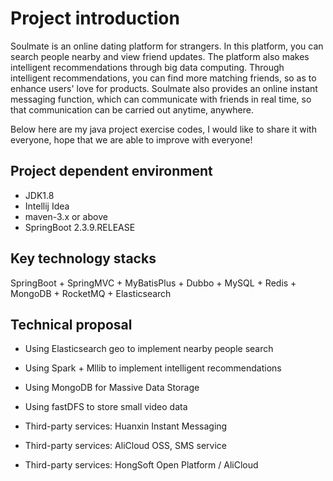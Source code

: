 # Project introduction
Soulmate is an online dating platform for strangers. In this platform, you can search people nearby and view friend updates. The platform also makes intelligent recommendations through big data computing. Through intelligent recommendations, you can find more matching friends, so as to enhance users' love for products. Soulmate also provides an online instant messaging function, which can communicate with friends in real time, so that communication can be carried out anytime, anywhere.

Below here are my java project exercise codes, I would like to share it with everyone, hope that we are able to improve with everyone!

## Project dependent environment
- JDK1.8
- Intellij Idea
- maven-3.x or above
- SpringBoot 2.3.9.RELEASE

## Key technology stacks

SpringBoot + SpringMVC + MyBatisPlus + Dubbo + MySQL + Redis + MongoDB + RocketMQ + Elasticsearch

## Technical proposal

- Using Elasticsearch geo to implement nearby people search

- Using Spark + Mllib to implement intelligent recommendations

- Using MongoDB for Massive Data Storage

- Using fastDFS to store small video data

- Third-party services: Huanxin Instant Messaging 

- Third-party services: AliCloud OSS, SMS service

- Third-party services: HongSoft Open Platform / AliCloud
